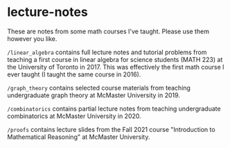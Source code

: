 # lecture-notes

These are notes from some math courses I've taught. Please use them however you like.

`/linear_algebra` contains full lecture notes and tutorial problems from teaching a first course in linear algebra for science students (MATH 223) at the University of Toronto in 2017. This was effectively the first math course I ever taught (I taught the same course in 2016).

`/graph_theory` contains selected course materials from teaching undergraduate graph theory at McMaster University in 2019.

`/combinatorics` contains partial lecture notes from teaching undergraduate combinatorics at McMaster University in 2020.

`/proofs` contains lecture slides from the Fall 2021 course "Introduction to Mathematical Reasoning" at McMaster University.
